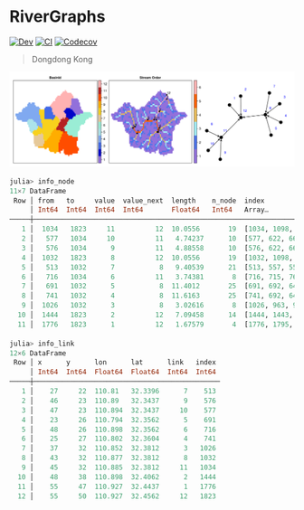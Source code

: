 # RiverGraphs

<!-- [![Stable](https://img.shields.io/badge/docs-stable-blue.svg)](https://jl-pkgs.github.io/RiverGraphs.jl/stable) -->
[![Dev](https://img.shields.io/badge/docs-dev-blue.svg)](https://jl-pkgs.github.io/RiverGraphs.jl/dev)
[![CI](https://github.com/jl-pkgs/RiverGraphs.jl/actions/workflows/CI.yml/badge.svg)](https://github.com/jl-pkgs/RiverGraphs.jl/actions/workflows/CI.yml)
[![Codecov](https://codecov.io/gh/jl-pkgs/RiverGraphs.jl/branch/main/graph/badge.svg)](https://app.codecov.io/gh/jl-pkgs/RiverGraphs.jl/blob/main/src)

> Dongdong Kong

![](./docs/image/Figure1_孤山-河网结构_L3.png)

```julia
julia> info_node
11×7 DataFrame
 Row │ from   to     value  value_next  length    n_node  index                             
     │ Int64  Int64  Int64  Int64       Float64   Int64   Array…
─────┼──────────────────────────────────────────────────────────────────────────────────────
   1 │  1034   1823     11          12  10.0556       19  [1034, 1098, 1166, 1237, 1310, 1…
   2 │   577   1034     10          11   4.74237      10  [577, 622, 668, 715, 762, 810, 8…
   3 │   576   1034      9          11   4.88558      10  [576, 622, 668, 715, 762, 810, 8…
   4 │  1032   1823      8          12  10.0556       19  [1032, 1098, 1166, 1237, 1310, 1…
   5 │   513   1032      7           8   9.40539      21  [513, 557, 558, 559, 560, 606, 6…
   6 │   716   1034      6          11   3.74381       8  [716, 715, 762, 810, 860, 912, 9…
   7 │   691   1032      5           8  11.4012       25  [691, 692, 645, 600, 556, 557, 5…
   8 │   741   1032      4           8  11.6163       25  [741, 692, 645, 600, 556, 557, 5…
   9 │  1026   1032      3           8   3.02616       8  [1026, 963, 964, 965, 966, 967, …
  10 │  1444   1823      2          12   7.09458      14  [1444, 1443, 1500, 1551, 1597, 1…
  11 │  1776   1823      1          12   1.67579       4  [1776, 1795, 1811, 1823]

julia> info_link
12×6 DataFrame
 Row │ x      y      lon      lat      link   index 
     │ Int64  Int64  Float64  Float64  Int64  Int64 
─────┼──────────────────────────────────────────────
   1 │    27     22  110.81   32.3396      7    513
   2 │    46     23  110.89   32.3437      9    576
   3 │    47     23  110.894  32.3437     10    577
   4 │    23     26  110.794  32.3562      5    691
   5 │    48     26  110.898  32.3562      6    716
   6 │    25     27  110.802  32.3604      4    741
   7 │    37     32  110.852  32.3812      3   1026
   8 │    43     32  110.877  32.3812      8   1032
   9 │    45     32  110.885  32.3812     11   1034
  10 │    48     38  110.898  32.4062      2   1444
  11 │    55     47  110.927  32.4437      1   1776
  12 │    55     50  110.927  32.4562     12   1823
```
